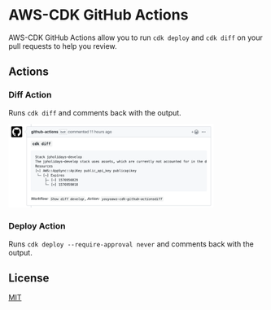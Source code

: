 # AWS-CDK GitHub Actions

AWS-CDK GitHub Actions allow you to run `cdk deploy` and `cdk diff` on your pull requests to help you review.

## Actions

### Diff Action

Runs `cdk diff` and comments back with the output.

<img src="./assets/diff.png" alt="AWS-CDK diff Action" width="80%" />

### Deploy Action

Runs `cdk deploy --require-approval never` and comments back with the output.

## License

[MIT](LICENSE)
